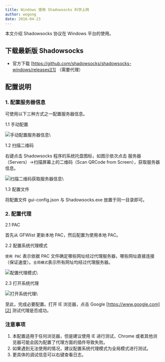 ```yaml
---
title: Windows 使用 Shadowsocks 科学上网
author: wogong
date: 2016-04-23
---
```


本文介绍 Shadowsocks 协议在 Windows 平台的使用。

## 下载最新版 Shadowsocks
- 官方下载 [https://github.com/shadowsocks/shadowsocks-windows/releases][1] （需要代理）

## 配置说明
### 1. 配置服务器信息
可使用以下三种方式之一配置服务器信息。

1.1 手动配置

![手动配置服务器信息][image-1]\\

1.2 扫描二维码

右键点击 Shadowsocks 程序的系统托盘图标，如图示依次点击 服务器（Servers）-\>扫描屏幕上的二维码（Scan QRCode from Screen），获取服务器信息。

![扫描二维码获取服务器信息][image-2]\\

1.3 配置文件

将配置文件 gui-config.json 与 Shadowsocks.exe 放置于同一目录即可。

### 2. 配置代理
2.1 PAC

首先从 GFWlist 更新本地 PAC，然后配置为使用本地 PAC。

2.2 配置系统代理模式

`使用 PAC` 表示依据 PAC 文件确定哪些网址经过代理服务器，哪些网址直接连接（保证速度）。`全局模式`表示所有网址均经过代理服务器。

![配置代理模式][image-3]\\


2.3 打开系统代理

![打开系统代理][image-4]\\

至此，完成必要配置。打开 IE 浏览器，点击 Google [https://www.google.com][2] 测试代理是否成功。

### 注意事项
1. 本配置适用于任何浏览器，但是建议使用 IE 进行测试，Chrome 或者其他浏览器可能会因为配置了代理方面的插件导致失败。
2. 如果遇到无法使用的情况，建议配置系统代理模式为全局模式进行测试。
3. 更具体的调试信息可以右键查看日志。

[1]:	https://github.com/shadowsocks/shadowsocks-windows/releases
[2]:	https://www.google.com

[image-1]: https://dl.dropboxusercontent.com/s/zvc0xab4t7w8d4z/windows_ss_1.jpg
[image-2]: https://dl.dropboxusercontent.com/s/guj0ynl36tzfmzv/windows_ss_2.jpg
[image-3]: https://dl.dropboxusercontent.com/s/2gvjimp0ra4xdd8/windows_ss_3.jpg
[image-4]: https://dl.dropboxusercontent.com/s/gmnax4uxluezz7y/windows_ss_4.jpg
